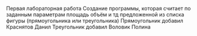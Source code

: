 Первая лабораторная работа 
Создание программы, которая считает по заданным параметрам площадь объём и тд предложенной из списка фигуры (прямоугольника или треугольника)
Прямоугольник добавил Краснятов Данил
Треугольник добавил Воловик Полина

